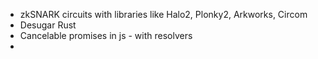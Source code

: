 * zkSNARK circuits with libraries like Halo2, Plonky2, Arkworks, Circom
* Desugar Rust
* Cancelable promises in js - with resolvers
* 
